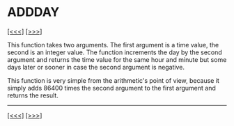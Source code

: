 # ADDDAY

[\[\<\<\<\]](ug_25.4.md) [\[\>\>\>\]](ug_25.6.md)

This function takes two arguments. The first argument is a time value,
the second is an integer value. The function increments the day by the
second argument and returns the time value for the same hour and minute
but some days later or sooner in case the second argument is negative.

This function is very simple from the arithmetic's point of view,
because it simply adds 86400 times the second argument to the first
argument and returns the result.

-----

[\[\<\<\<\]](ug_25.4.md) [\[\>\>\>\]](ug_25.6.md)
